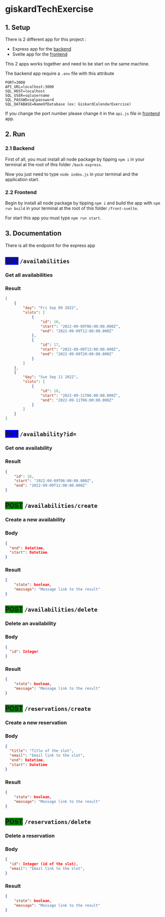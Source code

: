 # giskardTechExercise

## 1. Setup

[back-express]:
    https://github.com/victorbillaud/giskardTechExercise/tree/main/back-express
[front-svelte]:
	https://github.com/victorbillaud/giskardTechExercise/tree/main/front-svelte

There is 2 different app for this project : 
- Express app for the [backend][back-express] 
- Svelte app for the [frontend][front-svelte]

This 2 apps works together and need to be start on the same machine.

The backend app require a `.env` file with this attribute

```.end
PORT=3000
API_URL=localhost:3000
SQL_HOST=localhost
SQL_USER=sqlusername
SQL_PASSWD=sqlpassword
SQL_DATABASE=NameOfDatabase (ex: GiskardCalendarExercise)
```

If you change the port number please change it in the `api.js` file in [frontend][front-svelte] app.

## 2. Run
### 2.1 Backend
First of all, you must install all node package by tipping `npm i` in your terminal at the root of this folder `/back-express`.

Now you just need to type `node index.js` in your terminal and the application start.

### 2.2 Frontend

Begin by install all node package by tipping `npm i` and  build the app with `npm run build` in your terminal at the root of this folder `/front-svelte`.

For start this app you must type `npm run start`.
## 3. Documentation

There is all the endpoint for the express app

## <span style="background:blue">GET</span> ```/availabilities``` <a id="availabilities"></a> 

### Get all availabilities

### Result

```json
[
	{
		"day": "Fri Sep 09 2022",
		"slots": [
			{
				"id": 16,
				"start": "2022-09-09T06:00:00.000Z",
				"end": "2022-09-09T12:00:00.000Z"
			},
			{
				"id": 17,
				"start": "2022-09-09T13:00:00.000Z",
				"end": "2022-09-09T20:00:00.000Z"
			}
		]
	},
	{
		"day": "Sun Sep 11 2022",
		"slots": [
			{
				"id": 18,
				"start": "2022-09-11T06:00:00.000Z",
				"end": "2022-09-11T06:00:00.000Z"
			}
		]
	}
]
```

## <span style="background:blue">GET</span> ```/availability?id=``` <a id="availability"></a> 

### Get one availability

### Result

```json
{
	"id": 16,
	"start": "2022-09-09T06:00:00.000Z",
	"end": "2022-09-09T12:00:00.000Z"
}
```

## <span style="background:green">POST</span> ```/availabilities/create```  <a id="/availabilities/create"></a> 

### Create a new availability

### Body 

```json
{
  "end": Datetime,
  "start": Datetime
}
```
### Result

```json
{
    "state": boolean, 
    "message": "Message link to the result"
}
```

## <span style="background:green">POST</span> ```/availabilities/delete```  <a id="/availabilities/delete"></a> 

### Delete an availability

### Body 

```json
{
  "id": Integer
}
```
### Result

```json
{
    "state": boolean, 
    "message": "Message link to the result"
}
```

## <span style="background:green">POST</span> ```/reservations/create```  <a id="/reservations/create"></a> 

### Create a new reservation

### Body 

```json
{
  "title": "Title of the slot",
  "email": "Email link to the slot",
  "end": Datetime,
  "start": Datetime
}
```
### Result

```json
{
    "state": boolean, 
    "message": "Message link to the result"
}
```


## <span style="background:green">POST</span> ```/reservations/delete```  <a id="/reservations/delete"></a> 

### Delete a reservation

### Body 

```json
{
  "id": Integer (id of the slot),
  "email": "Email link to the slot",
}
```
### Result

```json
{
    "state": boolean, 
    "message": "Message link to the result"
}
```


